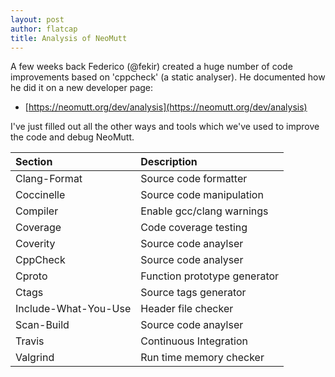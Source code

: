 ```yaml
---
layout: post
author: flatcap
title: Analysis of NeoMutt
---
```


A few weeks back Federico (@fekir) created a huge number of code
improvements based on 'cppcheck' (a static analyser).  He documented how
he did it on a new developer page:

- [https://neomutt.org/dev/analysis](https://neomutt.org/dev/analysis)

I've just filled out all the other ways and tools which we've used to
improve the code and debug NeoMutt.

| Section              | Description                  |
| :------------------- | :--------------------------- |
| Clang-Format         | Source code formatter        |
| Coccinelle           | Source code manipulation     |
| Compiler             | Enable gcc/clang warnings    |
| Coverage             | Code coverage testing        |
| Coverity             | Source code anaylser         |
| CppCheck             | Source code analyser         |
| Cproto               | Function prototype generator |
| Ctags                | Source tags generator        |
| Include-What-You-Use | Header file checker          |
| Scan-Build           | Source code anaylser         |
| Travis               | Continuous Integration       |
| Valgrind             | Run time memory checker      |

